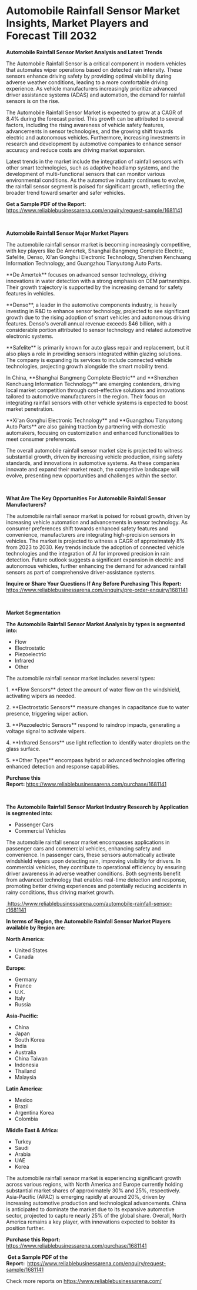 <p><h1>Automobile Rainfall Sensor Market Insights, Market Players and Forecast Till 2032</h1></p><p><strong>Automobile Rainfall Sensor Market Analysis and Latest Trends</strong></p>
<p><p>The Automobile Rainfall Sensor is a critical component in modern vehicles that automates wiper operations based on detected rain intensity. These sensors enhance driving safety by providing optimal visibility during adverse weather conditions, leading to a more comfortable driving experience. As vehicle manufacturers increasingly prioritize advanced driver assistance systems (ADAS) and automation, the demand for rainfall sensors is on the rise.</p><p>The Automobile Rainfall Sensor Market is expected to grow at a CAGR of 8.4% during the forecast period. This growth can be attributed to several factors, including the rising awareness of vehicle safety features, advancements in sensor technologies, and the growing shift towards electric and autonomous vehicles. Furthermore, increasing investments in research and development by automotive companies to enhance sensor accuracy and reduce costs are driving market expansion.</p><p>Latest trends in the market include the integration of rainfall sensors with other smart technologies, such as adaptive headlamp systems, and the development of multi-functional sensors that can monitor various environmental conditions. As the automotive industry continues to evolve, the rainfall sensor segment is poised for significant growth, reflecting the broader trend toward smarter and safer vehicles.</p></p>
<p><strong>Get a Sample PDF of the Report:&nbsp;</strong> <a href="https://www.reliablebusinessarena.com/enquiry/request-sample/1681141?utm_campaign=3215&utm_medium=2&utm_source=Github&utm_content=ia&utm_term=24032025&utm_id=automobile-rainfall-sensor">https://www.reliablebusinessarena.com/enquiry/request-sample/1681141</a></p>
<p>&nbsp;</p>
<p><strong>Automobile Rainfall Sensor Major Market Players</strong></p>
<p><p>The automobile rainfall sensor market is becoming increasingly competitive, with key players like De Amertek, Shanghai Bangmeng Complete Electric, Safelite, Denso, Xi'an Gonghui Electronic Technology, Shenzhen Kenchuang Information Technology, and Guangzhou Tianyutong Auto Parts. </p><p>**De Amertek** focuses on advanced sensor technology, driving innovations in water detection with a strong emphasis on OEM partnerships. Their growth trajectory is supported by the increasing demand for safety features in vehicles. </p><p>**Denso**, a leader in the automotive components industry, is heavily investing in R&D to enhance sensor technology, projected to see significant growth due to the rising adoption of smart vehicles and autonomous driving features. Denso's overall annual revenue exceeds $46 billion, with a considerable portion attributed to sensor technology and related automotive electronic systems.</p><p>**Safelite** is primarily known for auto glass repair and replacement, but it also plays a role in providing sensors integrated within glazing solutions. The company is expanding its services to include connected vehicle technologies, projecting growth alongside the smart mobility trend.</p><p>In China, **Shanghai Bangmeng Complete Electric** and **Shenzhen Kenchuang Information Technology** are emerging contenders, driving local market competition through cost-effective solutions and innovations tailored to automotive manufacturers in the region. Their focus on integrating rainfall sensors with other vehicle systems is expected to boost market penetration.</p><p>**Xi'an Gonghui Electronic Technology** and **Guangzhou Tianyutong Auto Parts** are also gaining traction by partnering with domestic automakers, focusing on customization and enhanced functionalities to meet consumer preferences.</p><p>The overall automobile rainfall sensor market size is projected to witness substantial growth, driven by increasing vehicle production, rising safety standards, and innovations in automotive systems. As these companies innovate and expand their market reach, the competitive landscape will evolve, presenting new opportunities and challenges within the sector.</p></p>
<p>&nbsp;</p>
<p><strong>What Are The Key Opportunities For Automobile Rainfall Sensor Manufacturers?</strong></p>
<p><p>The automobile rainfall sensor market is poised for robust growth, driven by increasing vehicle automation and advancements in sensor technology. As consumer preferences shift towards enhanced safety features and convenience, manufacturers are integrating high-precision sensors in vehicles. The market is projected to witness a CAGR of approximately 8% from 2023 to 2030. Key trends include the adoption of connected vehicle technologies and the integration of AI for improved precision in rain detection. Future outlook suggests a significant expansion in electric and autonomous vehicles, further enhancing the demand for advanced rainfall sensors as part of comprehensive driver-assistance systems.</p></p>
<p><strong>Inquire or Share Your Questions If Any Before Purchasing This Report:</strong> <a href="https://www.reliablebusinessarena.com/enquiry/pre-order-enquiry/1681141?utm_campaign=3215&utm_medium=2&utm_source=Github&utm_content=ia&utm_term=24032025&utm_id=automobile-rainfall-sensor">https://www.reliablebusinessarena.com/enquiry/pre-order-enquiry/1681141</a></p>
<p>&nbsp;</p>
<p><strong>Market Segmentation</strong></p>
<p><strong>The Automobile Rainfall Sensor Market Analysis by types is segmented into:</strong></p>
<p><ul><li>Flow</li><li>Electrostatic</li><li>Piezoelectric</li><li>Infrared</li><li>Other</li></ul></p>
<p><p>The automobile rainfall sensor market includes several types: </p><p>1. **Flow Sensors** detect the amount of water flow on the windshield, activating wipers as needed.</p><p>2. **Electrostatic Sensors** measure changes in capacitance due to water presence, triggering wiper action.</p><p>3. **Piezoelectric Sensors** respond to raindrop impacts, generating a voltage signal to activate wipers.</p><p>4. **Infrared Sensors** use light reflection to identify water droplets on the glass surface.</p><p>5. **Other Types** encompass hybrid or advanced technologies offering enhanced detection and response capabilities.</p></p>
<p><strong>Purchase this Report:&nbsp;</strong><a href="https://www.reliablebusinessarena.com/purchase/1681141?utm_campaign=3215&utm_medium=2&utm_source=Github&utm_content=ia&utm_term=24032025&utm_id=automobile-rainfall-sensor">https://www.reliablebusinessarena.com/purchase/1681141</a></p>
<p>&nbsp;</p>
<p><strong>The Automobile Rainfall Sensor Market Industry Research by Application is segmented into:</strong></p>
<p><ul><li>Passenger Cars</li><li>Commercial Vehicles</li></ul></p>
<p><p>The automobile rainfall sensor market encompasses applications in passenger cars and commercial vehicles, enhancing safety and convenience. In passenger cars, these sensors automatically activate windshield wipers upon detecting rain, improving visibility for drivers. In commercial vehicles, they contribute to operational efficiency by ensuring driver awareness in adverse weather conditions. Both segments benefit from advanced technology that enables real-time detection and response, promoting better driving experiences and potentially reducing accidents in rainy conditions, thus driving market growth.</p></p>
<p><a href="https://www.reliablebusinessarena.com/automobile-rainfall-sensor-r1681141?utm_campaign=3215&utm_medium=2&utm_source=Github&utm_content=ia&utm_term=24032025&utm_id=automobile-rainfall-sensor">&nbsp;https://www.reliablebusinessarena.com/automobile-rainfall-sensor-r1681141</a></p>
<p><strong>In terms of Region, the Automobile Rainfall Sensor Market Players available by Region are:</strong></p>
<p>
    <p> <strong> North America: </strong>
        <ul>
            <li>United States</li>
            <li>Canada</li>
        </ul>
        </p> 
    <p> <strong> Europe: </strong>
        <ul>
            <li>Germany</li>
            <li>France</li>
            <li>U.K.</li>
            <li>Italy</li>
            <li>Russia</li>
        </ul>
        </p> 
    <p> <strong> Asia-Pacific: </strong>
        <ul>
            <li>China</li>
            <li>Japan</li>
            <li>South Korea</li>
            <li>India</li>
            <li>Australia</li>
            <li>China Taiwan</li>
            <li>Indonesia</li>
            <li>Thailand</li>
            <li>Malaysia</li>
        </ul>
        </p> 
    <p> <strong> Latin America: </strong>
        <ul>
            <li>Mexico</li>
            <li>Brazil</li>
            <li>Argentina Korea</li>
            <li>Colombia</li>
        </ul>
        </p> 
    <p> <strong> Middle East & Africa: </strong>
        <ul>
            <li>Turkey</li>
            <li>Saudi</li>
            <li>Arabia</li>
            <li>UAE</li>
            <li>Korea</li>
        </ul>
    </p>
    </p>
<p><p>The automobile rainfall sensor market is experiencing significant growth across various regions, with North America and Europe currently holding substantial market shares of approximately 30% and 25%, respectively. Asia-Pacific (APAC) is emerging rapidly at around 20%, driven by increasing automotive production and technological advancements. China is anticipated to dominate the market due to its expansive automotive sector, projected to capture nearly 25% of the global share. Overall, North America remains a key player, with innovations expected to bolster its position further.</p></p>
<p><strong>Purchase this Report: </strong><a href="https://www.reliablebusinessarena.com/purchase/1681141?utm_campaign=3215&utm_medium=2&utm_source=Github&utm_content=ia&utm_term=24032025&utm_id=automobile-rainfall-sensor">https://www.reliablebusinessarena.com/purchase/1681141</a></p>
<p>&nbsp;<strong>Get a Sample PDF of the Report:&nbsp;&nbsp;</strong><a href="https://www.reliablebusinessarena.com/enquiry/request-sample/1681141?utm_campaign=3215&utm_medium=2&utm_source=Github&utm_content=ia&utm_term=24032025&utm_id=automobile-rainfall-sensor">https://www.reliablebusinessarena.com/enquiry/request-sample/1681141</a></p>
<p><strong></strong></p>
<p>Check more reports on <a href="https://www.reliablebusinessarena.com/?utm_campaign=3215&utm_medium=2&utm_source=Github&utm_content=ia&utm_term=24032025&utm_id=automobile-rainfall-sensor">https://www.reliablebusinessarena.com/</a></p>